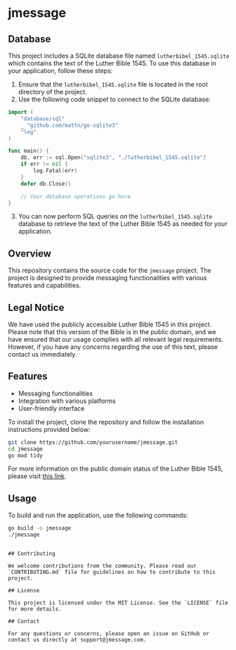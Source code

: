 # jmessage
## Database

This project includes a SQLite database file named `lutherbibel_1545.sqlite` which contains the text of the Luther Bible 1545. To use this database in your application, follow these steps:

1. Ensure that the `lutherbibel_1545.sqlite` file is located in the root directory of the project.
2. Use the following code snippet to connect to the SQLite database:

```go
import (
    "database/sql"
    _ "github.com/mattn/go-sqlite3"
    "log"
)

func main() {
    db, err := sql.Open("sqlite3", "./lutherbibel_1545.sqlite")
    if err != nil {
        log.Fatal(err)
    }
    defer db.Close()

    // Your database operations go here
}
```

3. You can now perform SQL queries on the `lutherbibel_1545.sqlite` database to retrieve the text of the Luther Bible 1545 as needed for your application.
## Overview

This repository contains the source code for the `jmessage` project. The project is designed to provide messaging functionalities with various features and capabilities.

## Legal Notice

We have used the publicly accessible Luther Bible 1545 in this project. Please note that this version of the Bible is in the public domain, and we have ensured that our usage complies with all relevant legal requirements. However, if you have any concerns regarding the use of this text, please contact us immediately.

## Features

- Messaging functionalities
- Integration with various platforms
- User-friendly interface

To install the project, clone the repository and follow the installation instructions provided below:

```sh
git clone https://github.com/yourusername/jmessage.git
cd jmessage
go mod tidy
```

For more information on the public domain status of the Luther Bible 1545, please visit [this link](https://www.bibel-online.net/buch/luther_1545/).

## Usage

To build and run the application, use the following commands:

```sh
go build -o jmessage
./jmessage
```
```

## Contributing

We welcome contributions from the community. Please read our `CONTRIBUTING.md` file for guidelines on how to contribute to this project.

## License

This project is licensed under the MIT License. See the `LICENSE` file for more details.

## Contact

For any questions or concerns, please open an issue on GitHub or contact us directly at support@jmessage.com.
